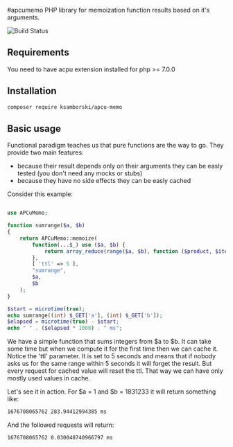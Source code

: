 #apcumemo
PHP library for memoization function results based on it's arguments.

![Build Status](https://travis-ci.org/ksamborski/apcumemo.svg?branch=master)

## Requirements

You need to have acpu extension installed for php >= 7.0.0

## Installation

```bash
composer require ksamborski/apcu-memo
```

## Basic usage

Functional paradigm teaches us that pure functions are the way to go. They provide two main features:

  - because their result depends only on their arguments they can be easly tested (you don't need any mocks or stubs)
  - because they have no side effects they can be easly cached

Consider this example:

```php

use APCuMemo;

function sumrange($a, $b)
{
    return APCuMemo::memoize(
        function(...$_) use ($a, $b) {
            return array_reduce(range($a, $b), function ($product, $item) { return $product + $item; }, 1);
        },
        [ 'ttl' => 5 ],
        "sumrange",
        $a,
        $b
    );
}

$start = microtime(true);
echo sumrange((int) $_GET['a'], (int) $_GET['b']);
$elapsed = microtime(true) - $start;
echo " " . ($elapsed * 1000) . " ms";
```

We have a simple function that sums integers from $a to $b. It can take some
time but when we compute it for the first time then we can cache it. Notice the
'ttl' parameter. It is set to 5 seconds and means that if nobody asks us for
the same range within 5 seconds it will forget the result. But every request
for cached value will reset the ttl. That way we can have only mostly used values in cache.

Let's see it in action. For $a = 1 and $b = 1831233 it will return something like:
 
```bash
1676708065762 283.94412994385 ms
```

And the followed requests will return:

```bash
1676708065762 0.030040740966797 ms
```

